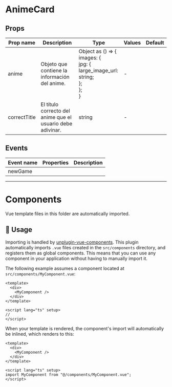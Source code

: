 # AnimeCard

## Props

| Prop name    | Description                                                | Type                                                                                                | Values | Default |
| ------------ | ---------------------------------------------------------- | --------------------------------------------------------------------------------------------------- | ------ | ------- |
| anime        | Objeto que contiene la información del anime.              | Object as () =&gt; {<br/> images: {<br/> jpg: {<br/> large_image_url: string;<br/> };<br/> };<br/>} | -      |         |
| correctTitle | El título correcto del anime que el usuario debe adivinar. | string                                                                                              | -      |         |

## Events

| Event name | Properties | Description |
| ---------- | ---------- | ----------- |
| newGame    |            |

---

# Components

Vue template files in this folder are automatically imported.

## 🚀 Usage

Importing is handled by [unplugin-vue-components](https://github.com/unplugin/unplugin-vue-components). This plugin automatically imports `.vue` files created in the `src/components` directory, and registers them as global components. This means that you can use any component in your application without having to manually import it.

The following example assumes a component located at `src/components/MyComponent.vue`:

```vue
<template>
  <div>
    <MyComponent />
  </div>
</template>

<script lang="ts" setup>
//
</script>
```

When your template is rendered, the component's import will automatically be inlined, which renders to this:

```vue
<template>
  <div>
    <MyComponent />
  </div>
</template>

<script lang="ts" setup>
import MyComponent from "@/components/MyComponent.vue";
</script>
```
